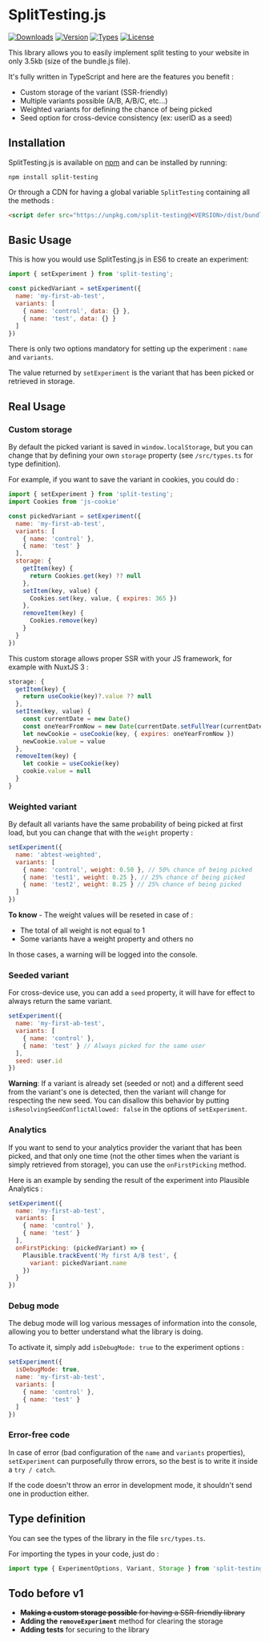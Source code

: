 # SplitTesting.js

<p>
  <a href="https://www.npmjs.com/package/split-testing"><img src="https://badgen.net/npm/dm/split-testing" alt="Downloads"></a>
  <a href="https://www.npmjs.com/package/split-testing"><img src="https://badgen.net/npm/v/split-testing" alt="Version"></a>
  <a href="https://www.npmjs.com/package/split-testing"><img src="https://badgen.net/npm/types/split-testing" alt="Types"></a>
  <a href="https://www.npmjs.com/package/split-testing"><img src="https://badgen.net/npm/license/split-testing" alt="License"></a>
</p>

This library allows you to easily implement split testing to your website in only 3.5kb (size of the bundle.js file).

It's fully written in TypeScript and here are the features you benefit :
- Custom storage of the variant (SSR-friendly)
- Multiple variants possible (A/B, A/B/C, etc...)
- Weighted variants for defining the chance of being picked
- Seed option for cross-device consistency (ex: userID as a seed)


## Installation

SplitTesting.js is available on [npm](https://www.npmjs.com/package/split-testing) and can
be installed by running:

```
npm install split-testing
```

Or through a CDN for having a global variable `SplitTesting` containing all the methods :
```html
<script defer src="https://unpkg.com/split-testing@<VERSION>/dist/bundle.js"></script>
```

## Basic Usage

This is how you would use SplitTesting.js in ES6 to create an experiment:

```javascript
import { setExperiment } from 'split-testing';

const pickedVariant = setExperiment({
  name: 'my-first-ab-test',
  variants: [
    { name: 'control', data: {} },
    { name: 'test', data: {} }
  ]
})
```

There is only two options mandatory for setting up the experiment : `name` and `variants`.

The value returned by `setExperiment` is the variant that has been picked or retrieved in storage.

## Real Usage

### Custom storage

By default the picked variant is saved in `window.localStorage`, but you can change that by defining your own `storage` property (see `/src/types.ts` for type definition).

For example, if you want to save the variant in cookies, you could do :

```javascript
import { setExperiment } from 'split-testing';
import Cookies from 'js-cookie'

const pickedVariant = setExperiment({
  name: 'my-first-ab-test',
  variants: [
    { name: 'control' },
    { name: 'test' }
  ],
  storage: {
    getItem(key) {
      return Cookies.get(key) ?? null
    },
    setItem(key, value) {
      Cookies.set(key, value, { expires: 365 })
    },
    removeItem(key) {
      Cookies.remove(key)
    }
  }
})
```

This custom storage allows proper SSR with your JS framework, for example with NuxtJS 3 :
```javascript
storage: {
  getItem(key) {
    return useCookie(key)?.value ?? null
  },
  setItem(key, value) {
    const currentDate = new Date()
    const oneYearFromNow = new Date(currentDate.setFullYear(currentDate.getFullYear() + 1))
    let newCookie = useCookie(key, { expires: oneYearFromNow })
    newCookie.value = value
  },
  removeItem(key) {
    let cookie = useCookie(key)
    cookie.value = null
  }
}
```


### Weighted variant

By default all variants have the same probability of being picked at first load, but you can change that with the `weight` property :

```javascript
setExperiment({
  name: 'abtest-weighted',
  variants: [
    { name: 'control', weight: 0.50 }, // 50% chance of being picked
    { name: 'test1', weight: 0.25 }, // 25% chance of being picked
    { name: 'test2', weight: 0.25 } // 25% chance of being picked
  ]
})
```

**To know** - The weight values will be reseted in case of :
- The total of all weight is not equal to 1
- Some variants have a weight property and others no

In those cases, a warning will be logged into the console.


### Seeded variant

For cross-device use, you can add a `seed` property, it will have for effect to always return the same variant.

```javascript
setExperiment({
  name: 'my-first-ab-test',
  variants: [
    { name: 'control' },
    { name: 'test' } // Always picked for the same user
  ],
  seed: user.id
})
```

**Warning**: If a variant is already set (seeded or not) and a different seed from the variant's one is detected, then the variant will change for respecting the new seed. You can disallow this behavior by putting `isResolvingSeedConflictAllowed: false` in the options of `setExperiment`.


### Analytics

If you want to send to your analytics provider the variant that has been picked, and that only one time (not the other times when the variant is simply retrieved from storage), you can use the `onFirstPicking` method.

Here is an example by sending the result of the experiment into Plausible Analytics :

```javascript
setExperiment({
  name: 'my-first-ab-test',
  variants: [
    { name: 'control' },
    { name: 'test' }
  ],
  onFirstPicking: (pickedVariant) => {
    Plausible.trackEvent('My first A/B test', {
      variant: pickedVariant.name
    })
  }
})
```


### Debug mode

The debug mode will log various messages of information into the console, allowing you to better understand what the library is doing.

To activate it, simply add `isDebugMode: true` to the experiment options :
```javascript
setExperiment({
  isDebugMode: true,
  name: 'my-first-ab-test',
  variants: [
    { name: 'control' },
    { name: 'test' }
  ]
})
```


### Error-free code

In case of error (bad configuration of the `name` and `variants` properties), `setExperiment` can purposefully throw errors, so the best is to write it inside a `try / catch`.

If the code doesn't throw an error in development mode, it shouldn't send one in production either.

## Type definition

You can see the types of the library in the file `src/types.ts`.

For importing the types in your code, just do :
```typescript
import type { ExperimentOptions, Variant, Storage } from 'split-testing'
```

## Todo before v1

- ~~**Making a custom storage possible** for having a SSR-friendly library~~
- **Adding the `removeExperiment`** method for clearing the storage
- **Adding tests** for securing to the library